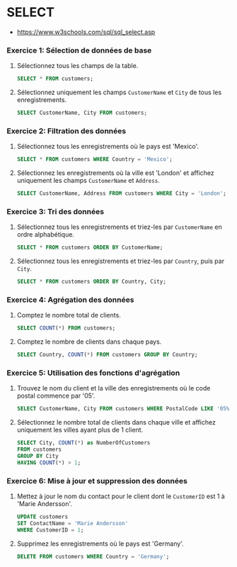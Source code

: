 # SELECT

- https://www.w3schools.com/sql/sql_select.asp


### Exercice 1: Sélection de données de base
1. Sélectionnez tous les champs de la table.
    ```sql
    SELECT * FROM customers;
    ```

2. Sélectionnez uniquement les champs `CustomerName` et `City` de tous les enregistrements.
    ```sql
    SELECT CustomerName, City FROM customers;
    ```

### Exercice 2: Filtration des données
1. Sélectionnez tous les enregistrements où le pays est 'Mexico'.
    ```sql
    SELECT * FROM customers WHERE Country = 'Mexico';
    ```

2. Sélectionnez les enregistrements où la ville est 'London' et affichez uniquement les champs `CustomerName` et `Address`.
    ```sql
    SELECT CustomerName, Address FROM customers WHERE City = 'London';
    ```

### Exercice 3: Tri des données
1. Sélectionnez tous les enregistrements et triez-les par `CustomerName` en ordre alphabétique.
    ```sql
    SELECT * FROM customers ORDER BY CustomerName;
    ```

2. Sélectionnez tous les enregistrements et triez-les par `Country`, puis par `City`.
    ```sql
    SELECT * FROM customers ORDER BY Country, City;
    ```

### Exercice 4: Agrégation des données
1. Comptez le nombre total de clients.
    ```sql
    SELECT COUNT(*) FROM customers;
    ```

2. Comptez le nombre de clients dans chaque pays.
    ```sql
    SELECT Country, COUNT(*) FROM customers GROUP BY Country;
    ```

### Exercice 5: Utilisation des fonctions d'agrégation
1. Trouvez le nom du client et la ville des enregistrements où le code postal commence par '05'.
    ```sql
    SELECT CustomerName, City FROM customers WHERE PostalCode LIKE '05%';
    ```

2. Sélectionnez le nombre total de clients dans chaque ville et affichez uniquement les villes ayant plus de 1 client.
    ```sql
    SELECT City, COUNT(*) as NumberOfCustomers 
    FROM customers 
    GROUP BY City 
    HAVING COUNT(*) > 1;
    ```

### Exercice 6: Mise à jour et suppression des données
1. Mettez à jour le nom du contact pour le client dont le `CustomerID` est 1 à 'Marie Andersson'.
    ```sql
    UPDATE customers 
    SET ContactName = 'Marie Andersson' 
    WHERE CustomerID = 1;
    ```

2. Supprimez les enregistrements où le pays est 'Germany'.
    ```sql
    DELETE FROM customers WHERE Country = 'Germany';
    ```






